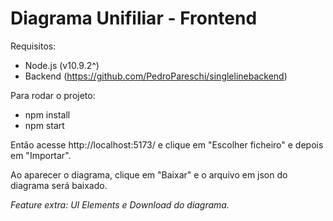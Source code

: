 # Diagrama Unifiliar - Frontend

Requisitos:
* Node.js (v10.9.2^)
* Backend (https://github.com/PedroPareschi/singlelinebackend)

Para rodar o projeto:

* npm install
* npm start

Então acesse http://localhost:5173/ e clique em "Escolher ficheiro" e depois em "Importar".

Ao aparecer o diagrama, clique em "Baixar" e o arquivo em json do diagrama será baixado.

_Feature extra: UI Elements e Download do diagrama._
